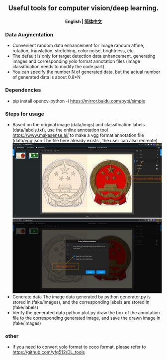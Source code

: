 <h2 align="center">
Useful tools for computer vision/deep learning.
</h2>
<h4 align="center">
    <p><b>English</b> | <a href="https://github.com/yfq512/data_generation_tools/blob/main/README.md">简体中文</a><p>
</h4>

### Data Augmentation
* Convenient random data enhancement for image random affine, rotation, translation, stretching, color noise, brightness, etc.
* The default is only for target detection data enhancement, generating images and corresponding yolo format annotation files (image classification needs to modify the code part)
* You can specify the number N of generated data, but the actual number of generated data is about 0.8*N

### Dependencies
* pip install opencv-python -i https://mirror.baidu.com/pypi/simple

### Steps for usage
* Based on the original image (data/imgs) and classification labels (data/labels.txt), use the online annotation tool https://www.makesense.ai/ to make a vgg format annotation file (data/vgg.json The file here already exists , the user can also recreate)
  ![image](https://github.com/yfq512/data_generation_tools/blob/main/imgs/1.jpg)
  ![image](https://github.com/yfq512/data_generation_tools/blob/main/imgs/2.jpg)
* Generate data The image data generated by python generator.py is stored in (fake/images), and the corresponding labels are stored in (fake/labels)
* Verify the generated data python plot.py draw the box of the annotation file to the corresponding generated image, and save the drawn image in (fake/images)

### other
* If you need to convert yolo format to coco format, please refer to https://github.com/yfq512/DL_tools